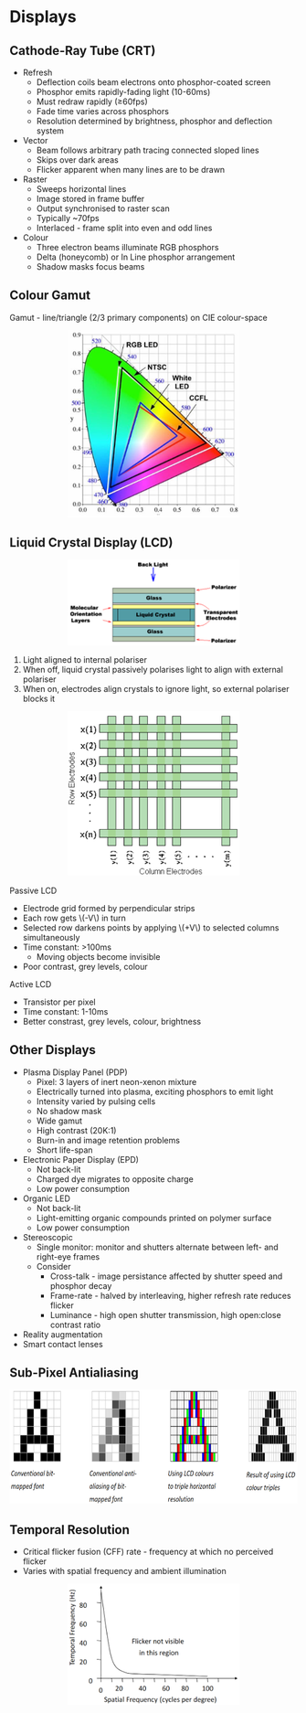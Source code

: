 # Displays

## Cathode-Ray Tube (CRT)

- Refresh
  - Deflection coils beam electrons onto phosphor-coated screen
  - Phosphor emits rapidly-fading light (10-60ms)
  - Must redraw rapidly (≥60fps)
  - Fade time varies across phosphors
  - Resolution determined by brightness, phosphor and deflection system
- Vector
  - Beam follows arbitrary path tracing connected sloped lines
  - Skips over dark areas
  - Flicker apparent when many lines are to be drawn
- Raster
  - Sweeps horizontal lines
  - Image stored in frame buffer
  - Output synchronised to raster scan
  - Typically ~70fps
  - Interlaced - frame split into even and odd lines
- Colour
  - Three electron beams illuminate RGB phosphors
  - Delta (honeycomb) or In Line phosphor arrangement
  - Shadow masks focus beams

## Colour Gamut

Gamut - line/triangle (2/3 primary components) on CIE colour-space

<center><img src="colour-gamuts.png" width="300px"></center>

## Liquid Crystal Display (LCD)

<center><img src="lcd-structure.png" width="300px"></center>

1. Light aligned to internal polariser
1. When off, liquid crystal passively polarises light to align with external polariser
1. When on, electrodes align crystals to ignore light, so external polariser blocks it

<center><img src="electrode-grid.png" width="300px"></center>

Passive LCD

- Electrode grid formed by perpendicular strips
- Each row gets \\(-V\\) in turn
- Selected row darkens points by applying \\(+V\\) to selected columns simultaneously
- Time constant: >100ms
  - Moving objects become invisible
- Poor contrast, grey levels, colour

Active LCD

- Transistor per pixel
- Time constant: 1-10ms
- Better constrast, grey levels, colour, brightness

## Other Displays

- Plasma Display Panel (PDP)
  - Pixel: 3 layers of inert neon-xenon mixture
  - Electrically turned into plasma, exciting phosphors to emit light
  - Intensity varied by pulsing cells
  - No shadow mask
  - Wide gamut
  - High contrast (20K:1)
  - Burn-in and image retention problems
  - Short life-span
- Electronic Paper Display (EPD)
  - Not back-lit
  - Charged dye migrates to opposite charge
  - Low power consumption
- Organic LED
  - Not back-lit
  - Light-emitting organic compounds printed on polymer surface
  - Low power consumption
- Stereoscopic
  - Single monitor: monitor and shutters alternate between left- and right-eye frames
  - Consider
    - Cross-talk - image persistance affected by shutter speed and phosphor decay
    - Frame-rate - halved by interleaving, higher refresh rate reduces flicker
    - Luminance - high open shutter transmission, high open:close contrast ratio
- Reality augmentation
- Smart contact lenses

## Sub-Pixel Antialiasing

<center><img src="sub-pixel-antialiasing.png" height="200px"></center>

## Temporal Resolution

- Critical flicker fusion (CFF) rate - frequency at which no perceived flicker
- Varies with spatial frequency and ambient illumination

<center><img src="cff.png" width="300px"></center>
